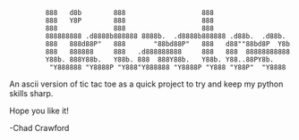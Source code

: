 


             888   d8b        888                   888                    
             888   Y8P        888                   888                    
             888              888                   888                    
             888888888 .d8888b888888 8888b.  .d8888b888888 .d88b.  .d88b.  
             888   888d88P"   888       "88bd88P"   888   d88""88bd8P  Y8b 
             888   888888     888   .d888888888     888   888  88888888888 
             Y88b. 888Y88b.   Y88b. 888  888Y88b.   Y88b. Y88..88PY8b.     
              "Y888888 "Y8888P "Y888"Y888888 "Y8888P "Y888 "Y88P"  "Y8888

 An ascii version of tic tac toe as a quick project to try and keep my python skills sharp.

 Hope you like it!

 -Chad Crawford
